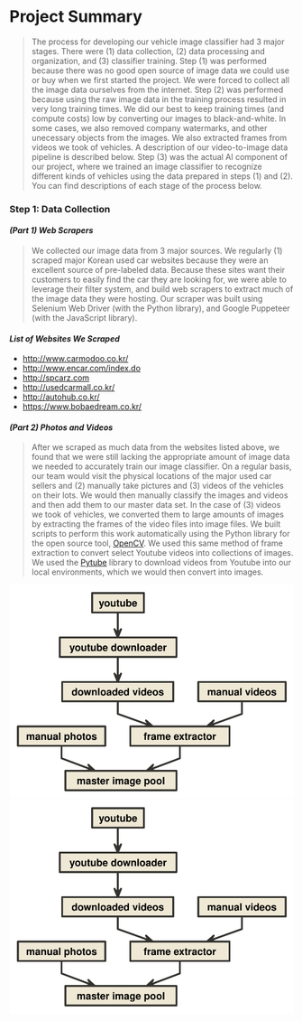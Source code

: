 # **Project Summary**

> The process for developing our vehicle image classifier had 3 major stages. There were (1) data collection, (2) data processing and organization, and (3) classifier training. Step (1) was performed because there was no good open source of image data we could use or buy when we first started the project. We were forced to collect all the image data ourselves from the internet. Step (2) was performed because using the raw image data in the training process resulted in very long training times. We did our best to keep training times (and compute costs) low by converting our images to black-and-white. In some cases, we also removed company watermarks, and other unecessary objects from the images. We also extracted frames from videos we took of vehicles. A description of our video-to-image data pipeline is described below. Step (3) was the actual AI component of our project, where we trained an image classifier to recognize different kinds of vehicles using the data prepared in steps (1) and (2). You can find descriptions of each stage of the process below.

### **Step 1: Data Collection**

#### *(Part 1) Web Scrapers*

> We collected our image data from 3 major sources. We regularly (1) scraped major Korean used car websites because they were an excellent source of pre-labeled data. Because these sites want their customers to easily find the car they are looking for, we were able to leverage their filter system, and build web scrapers to extract much of the image data they were hosting. Our scraper was built using Selenium Web Driver (with the Python library), and Google Puppeteer (with the JavaScript library).

#### *List of Websites We Scraped*

* http://www.carmodoo.co.kr/
* http://www.encar.com/index.do
* http://spcarz.com
* http://usedcarmall.co.kr/
* http://autohub.co.kr/
* https://www.bobaedream.co.kr/

#### *(Part 2) Photos and Videos*

> After we scraped as much data from the websites listed above, we found that we were still lacking the appropriate amount of image data we needed to accurately train our image classifier. On a regular basis, our team would visit the physical locations of the major used car sellers and (2) manually take pictures and (3) videos of the vehicles on their lots. We would then manually classify the images and videos and then add them to our master data set. In the case of (3) videos we took of vehicles, we converted them to large amounts of images by extracting the frames of the video files into image files. We built scripts to perform this work automatically using the Python library for the open source tool, [OpenCV](https://opencv.org/). We used this same method of frame extraction to convert select Youtube videos into collections of images. We used the [Pytube](https://github.com/nficano/pytube) library to download videos from Youtube into our local environments, which we would then convert into images.

![Alt diagram of manual image data collection](./report_files/manual_image_collection.svg)
<img src="./report_files/manual_image_collection.svg" />

